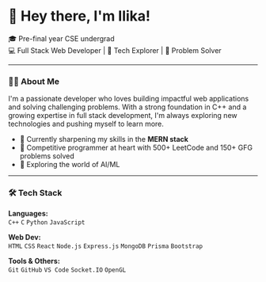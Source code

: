 # 👋 Hey there, I'm Ilika!

🎓 Pre-final year CSE undergrad  
💻 Full Stack Web Developer | 🤖 Tech Explorer | 🧠 Problem Solver  

---

### 👩‍💻 About Me

I'm a passionate developer who loves building impactful web applications and solving challenging problems. With a strong foundation in C++ and a growing expertise in full stack development, I'm always exploring new technologies and pushing myself to learn more.

- 🔭 Currently sharpening my skills in the **MERN stack**
- 💬 Competitive programmer at heart with 500+ LeetCode and 150+ GFG problems solved
- 🌱 Exploring the world of AI/ML

---

### 🛠️ Tech Stack

**Languages:**  
`C++` `C`  `Python` `JavaScript` 

**Web Dev:**  
`HTML` `CSS` `React` `Node.js` `Express.js` `MongoDB` `Prisma` `Bootstrap`

**Tools & Others:**  
`Git` `GitHub` `VS Code` `Socket.IO`  `OpenGL`

<!---
ilika25/ilika25 is a ✨ special ✨ repository because its `README.md` (this file) appears on your GitHub profile.
You can click the Preview link to take a look at your changes.
--->
